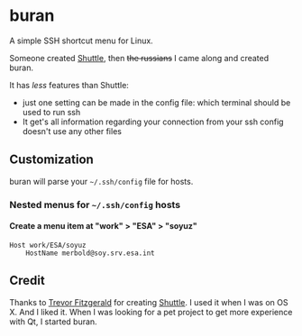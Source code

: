 # buran

A simple SSH shortcut menu for Linux.

Someone created [Shuttle](http://fitztrev.github.io/shuttle/), then ~~the russians~~ I came along and created buran.

It has *less* features than Shuttle:

- just one setting can be made in the config file: which terminal should be used to run ssh
- It get's all information regarding your connection from your ssh config doesn't use any other files

## Customization

buran will parse your `~/.ssh/config` file for hosts.

### Nested menus for `~/.ssh/config` hosts

#### Create a menu item at "work" > "ESA" > "soyuz"

```
Host work/ESA/soyuz
	HostName merbold@soy.srv.esa.int
```

## Credit

Thanks to [Trevor Fitzgerald](http://trevorfitzgerald.com/) for creating [Shuttle](http://fitztrev.github.io/shuttle/).
I used it when I was on OS X. And I liked it. When I was looking for a pet project to get more experience with Qt, I started buran.
